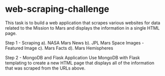 # web-scraping-challenge
This task is to build a web application that scrapes various websites for data related to the Mission to Mars and displays the information in a single HTML page.

Step 1 - Scraping
a). NASA Mars News
b). JPL Mars Space Images - Featured Image
c). Mars Facts
d). Mars Hemispheres

Step 2 - MongoDB and Flask Application
Use MongoDB with Flask templating to create a new HTML page that displays all of the information that was scraped from the URLs above.